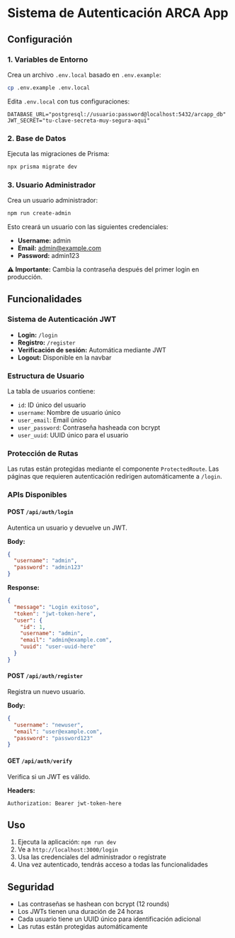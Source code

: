 # Sistema de Autenticación ARCA App

## Configuración

### 1. Variables de Entorno

Crea un archivo `.env.local` basado en `.env.example`:

```bash
cp .env.example .env.local
```

Edita `.env.local` con tus configuraciones:

```env
DATABASE_URL="postgresql://usuario:password@localhost:5432/arcapp_db"
JWT_SECRET="tu-clave-secreta-muy-segura-aqui"
```

### 2. Base de Datos

Ejecuta las migraciones de Prisma:

```bash
npx prisma migrate dev
```

### 3. Usuario Administrador

Crea un usuario administrador:

```bash
npm run create-admin
```

Esto creará un usuario con las siguientes credenciales:
- **Username:** admin
- **Email:** admin@example.com
- **Password:** admin123

**⚠️ Importante:** Cambia la contraseña después del primer login en producción.

## Funcionalidades

### Sistema de Autenticación JWT

- **Login:** `/login`
- **Registro:** `/register`
- **Verificación de sesión:** Automática mediante JWT
- **Logout:** Disponible en la navbar

### Estructura de Usuario

La tabla de usuarios contiene:
- `id`: ID único del usuario
- `username`: Nombre de usuario único
- `user_email`: Email único
- `user_password`: Contraseña hasheada con bcrypt
- `user_uuid`: UUID único para el usuario

### Protección de Rutas

Las rutas están protegidas mediante el componente `ProtectedRoute`. Las páginas que requieren autenticación redirigen automáticamente a `/login`.

### APIs Disponibles

#### POST `/api/auth/login`
Autentica un usuario y devuelve un JWT.

**Body:**
```json
{
  "username": "admin",
  "password": "admin123"
}
```

**Response:**
```json
{
  "message": "Login exitoso",
  "token": "jwt-token-here",
  "user": {
    "id": 1,
    "username": "admin",
    "email": "admin@example.com",
    "uuid": "user-uuid-here"
  }
}
```

#### POST `/api/auth/register`
Registra un nuevo usuario.

**Body:**
```json
{
  "username": "newuser",
  "email": "user@example.com",
  "password": "password123"
}
```

#### GET `/api/auth/verify`
Verifica si un JWT es válido.

**Headers:**
```
Authorization: Bearer jwt-token-here
```

## Uso

1. Ejecuta la aplicación: `npm run dev`
2. Ve a `http://localhost:3000/login`
3. Usa las credenciales del administrador o regístrate
4. Una vez autenticado, tendrás acceso a todas las funcionalidades

## Seguridad

- Las contraseñas se hashean con bcrypt (12 rounds)
- Los JWTs tienen una duración de 24 horas
- Cada usuario tiene un UUID único para identificación adicional
- Las rutas están protegidas automáticamente
